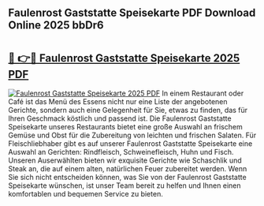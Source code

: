 ## Faulenrost Gaststatte Speisekarte PDF Download Online 2025 bbDr6

# <h2><a href="http://gcb99r.nevu.top/?p=Faulenrost+Gaststatte+Speisekarte">🔗 👉🔴 Faulenrost Gaststatte Speisekarte 2025 PDF</a></h2>

[![Faulenrost Gaststatte Speisekarte 2025 PDF](https://i.imgur.com/dBaPXMq.png)](http://gcb99r.nevu.top/?p=Faulenrost+Gaststatte+Speisekarte)
In einem Restaurant oder Café ist das Menü des Essens nicht nur eine Liste der angebotenen Gerichte, sondern auch eine Gelegenheit für Sie, etwas zu finden, das für Ihren Geschmack köstlich und passend ist. Die Faulenrost Gaststatte Speisekarte unseres Restaurants bietet eine große Auswahl an frischem Gemüse und Obst für die Zubereitung von leichten und frischen Salaten. Für Fleischliebhaber gibt es auf unserer Faulenrost Gaststatte Speisekarte eine Auswahl an Gerichten: Rindfleisch, Schweinefleisch, Huhn und Fisch. Unseren Auserwählten bieten wir exquisite Gerichte wie Schaschlik und Steak an, die auf einem alten, natürlichen Feuer zubereitet werden. Wenn Sie sich nicht entscheiden können, was Sie von der Faulenrost Gaststatte Speisekarte wünschen, ist unser Team bereit zu helfen und Ihnen einen komfortablen und bequemen Service zu bieten.
